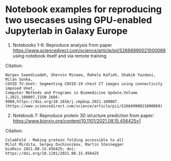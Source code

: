 # Notebook examples for reproducing two usecases using GPU-enabled Jupyterlab in Galaxy Europe
1. Notebooks 1-6: Reproduce analysis from paper https://www.sciencedirect.com/science/article/pii/S2666990021000069 using notebook itself and via remote training

Citation:
```
Narges Saeedizadeh, Shervin Minaee, Rahele Kafieh, Shakib Yazdani, Milan Sonka,
COVID TV-Unet: Segmenting COVID-19 chest CT images using connectivity imposed Unet,
Computer Methods and Programs in Biomedicine Update,Volume 1,2021,100007,ISSN 2666-9900,https://doi.org/10.1016/j.cmpbup.2021.100007.
(https://www.sciencedirect.com/science/article/pii/S2666990021000069)
```


2. Notebook 7: Reproduce protein 3D structure prediction from paper: https://www.biorxiv.org/content/10.1101/2021.08.15.456425v1

Citation:
```
ColabFold - Making protein folding accessible to all
Milot Mirdita, Sergey Ovchinnikov, Martin Steinegger
bioRxiv 2021.08.15.456425; doi: https://doi.org/10.1101/2021.08.15.456425
```
